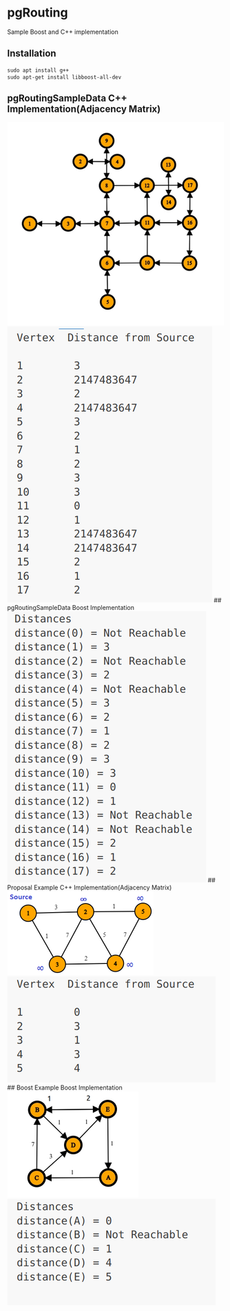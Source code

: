 # pgRouting

Sample Boost and C++ implementation

## Installation
```
sudo apt install g++
sudo apt-get install libboost-all-dev
```
## pgRoutingSampleData C++ Implementation(Adjacency Matrix)

<img src="images/pgrouting example.jpg" alt="Alt text" title="Optional title">
<img src="images/Screenshot from 2023-03-27 00-06-52.png" alt="Alt text" title="Optional title">
## pgRoutingSampleData Boost Implementation 

<img src="images/Screenshot from 2023-03-27 00-14-35.png" alt="Alt text" title="Optional title">
## Proposal Example C++ Implementation(Adjacency Matrix)

<img src="images/Untitled.png" alt="Alt text" title="Optional title">
<img src="images/Screenshot from 2023-03-27 00-07-38.png" alt="Alt text" title="Optional title">
## Boost Example Boost Implementation

<img src="images/Boost Example.jpg" alt="Alt text" title="Optional title">
<img src="images/Screenshot from 2023-03-27 00-14-09.png" alt="Alt text" title="Optional title">

